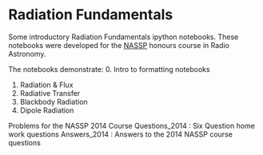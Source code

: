 Radiation Fundamentals
==================

Some introductory Radiation Fundamentals ipython notebooks. These notebooks were developed for the [NASSP](http://www.star.ac.za) honours course in Radio Astronomy.


The notebooks demonstrate:
0. Intro to formatting notebooks
1. Radiation & Flux
2. Radiative Transfer
3. Blackbody Radiation
4. Dipole Radiation

Problems for the NASSP 2014 Course
Questions_2014  :  Six Question home work questions
Answers_2014    :  Answers to the 2014 NASSP course questions

